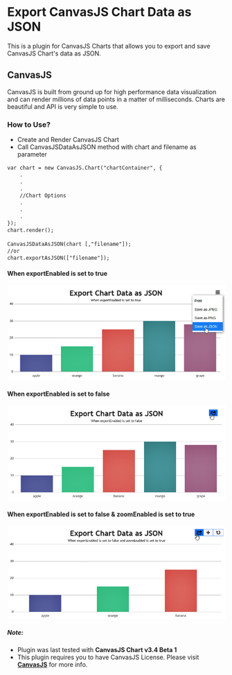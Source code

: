 # Export CanvasJS Chart Data as JSON

This is a plugin for CanvasJS Charts that allows you to export and save CanvasJS Chart's data as JSON.

## CanvasJS
CanvasJS is built from ground up for high performance data visualization and can render millions of data points in a matter of milliseconds. Charts are beautiful and API is very simple to use.


### How to Use?
- Create and Render CanvasJS Chart
- Call CanvasJSDataAsJSON method with chart and filename as parameter
```
var chart = new CanvasJS.Chart("chartContainer", {
    .
    .
    .
    //Chart Options
    .
    .
    .
});
chart.render();

CanvasJSDataAsJSON(chart [,"filename"]);
//or
chart.exportAsJSON(["filename"]);
```

#### When exportEnabled is set to true
![exportEnabled true](https://raw.githubusercontent.com/vishwas-r/Export-CanvasJS-Chart-Data-as-JSON/master/screenshots/export-chart-as-json-dropdown.png)

#### When exportEnabled is set to false
![exportEnabled false](https://raw.githubusercontent.com/vishwas-r/Export-CanvasJS-Chart-Data-as-JSON/master/screenshots/export-chart-as-json-export-false.png)

#### When exportEnabled is set to false & zoomEnabled is set to true
![exportEnabled false](https://raw.githubusercontent.com/vishwas-r/Export-CanvasJS-Chart-Data-as-JSON/master/screenshots/export-chart-as-json-zooming.png)


##### Note: 
- Plugin was last tested with **CanvasJS Chart v3.4 Beta 1**
- This plugin requires you to have CanvasJS License. Please visit **[CanvasJS](https://canvasjs.com/license/)** for more info.
